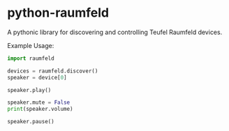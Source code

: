 python-raumfeld
===============

A pythonic library for discovering and controlling Teufel Raumfeld devices.

Example Usage:

```python
import raumfeld

devices = raumfeld.discover()
speaker = device[0]

speaker.play()

speaker.mute = False
print(speaker.volume)

speaker.pause()
```
